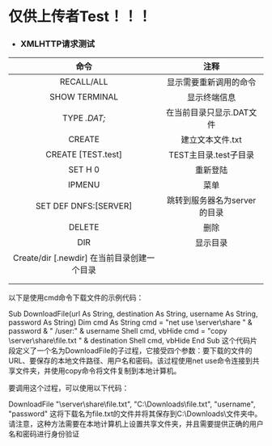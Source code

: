 # 仅供上传者Test！！！

- ### XMLHTTP请求测试

|命令|注释|
|:--:|:--:|
|RECALL/ALL|显示需要重新调用的命令|
|SHOW TERMINAL|显示终端信息|
|TYPE *.DAT;*|在当前目录只显示.DAT文件|
|CREATE|建立文本文件.txt|
|CREATE  [TEST.test]|TEST主目录.test子目录|
|SET H 0|重新登陆|
|IPMENU|菜单|
|SET DEF DNFS:[SERVER]|跳转到服务器名为server的目录|
|DELETE|删除|
|DIR|显示目录|
|Create/dir [.newdir]  在当前目录创建一个目录||
|||
|||
以下是使用cmd命令下载文件的示例代码：

Sub DownloadFile(url As String, destination As String, username As String, password As String)
    Dim cmd As String
    cmd = "net use \\server\share " & password & " /user:" & username
    Shell cmd, vbHide
    cmd = "copy \\server\share\file.txt " & destination
    Shell cmd, vbHide
End Sub
这个代码片段定义了一个名为DownloadFile的子过程，它接受四个参数：要下载的文件的URL、要保存的本地文件路径、用户名和密码。该过程使用net use命令连接到共享文件夹，并使用copy命令将文件复制到本地计算机。

要调用这个过程，可以使用以下代码：

DownloadFile "\\server\share\file.txt", "C:\Downloads\file.txt", "username", "password"
这将下载名为file.txt的文件并将其保存到C:\Downloads\文件夹中。请注意，这种方法需要在本地计算机上设置共享文件夹，并且需要提供正确的用户名和密码进行身份验证
